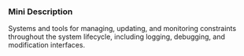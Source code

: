 ### Mini Description

Systems and tools for managing, updating, and monitoring constraints throughout the system lifecycle, including logging, debugging, and modification interfaces.
